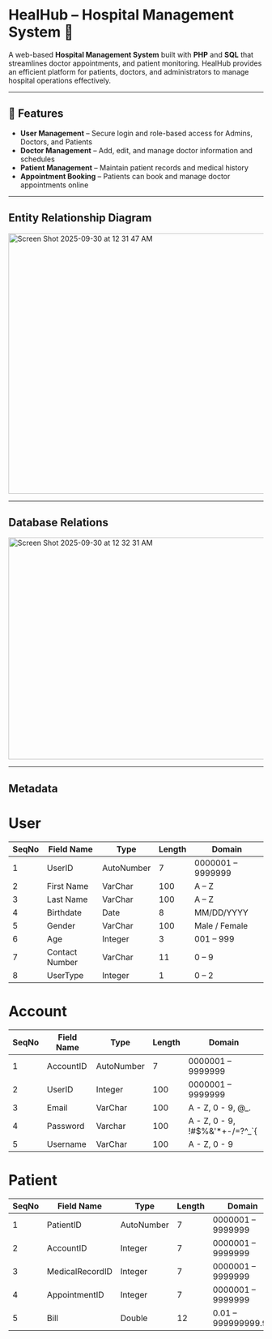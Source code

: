 # HealHub – Hospital Management System 🏥

A web-based **Hospital Management System** built with **PHP** and **SQL** that streamlines doctor appointments, and patient monitoring. HealHub provides an efficient platform for patients, doctors, and administrators to manage hospital operations effectively.  

---

## 🚀 Features

- **User Management** – Secure login and role-based access for Admins, Doctors, and Patients  
- **Doctor Management** – Add, edit, and manage doctor information and schedules  
- **Patient Management** – Maintain patient records and medical history  
- **Appointment Booking** – Patients can book and manage doctor appointments online  

---
## Entity Relationship Diagram
<img width="856" height="514" alt="Screen Shot 2025-09-30 at 12 31 47 AM" src="https://github.com/user-attachments/assets/75d4fc46-6ec2-4958-b604-0f14e296f8f2" />

---
## Database Relations
<img width="884" height="438" alt="Screen Shot 2025-09-30 at 12 32 31 AM" src="https://github.com/user-attachments/assets/c7600919-8e5b-43db-a16e-e095b95ea0a0" />

---
## Metadata

# User 

| SeqNo | Field Name     | Type       | Length | Domain                |
|-------|----------------|------------|--------|-----------------------|
| 1     | UserID         | AutoNumber | 7      | 0000001 – 9999999     |
| 2     | First Name     | VarChar    | 100    | A – Z                 |
| 3     | Last Name      | VarChar    | 100    | A – Z                 |
| 4     | Birthdate      | Date       | 8      | MM/DD/YYYY            |
| 5     | Gender         | VarChar    | 100    | Male / Female         |
| 6     | Age            | Integer    | 3      | 001 – 999             |
| 7     | Contact Number | VarChar    | 11     | 0 – 9                 |
| 8     | UserType       | Integer    | 1      | 0 – 2                 |

# Account 

| SeqNo | Field Name     | Type       | Length | Domain                            |
|-------|----------------|------------|--------|-----------------------------------|
| 1     | AccountID      | AutoNumber | 7      | 0000001 – 9999999                 |
| 2     | UserID         | Integer    | 100    | 0000001 – 9999999                 |
| 3     | Email          | VarChar    | 100    | A - Z, 0 - 9, @_.                 |
| 4     | Password       | Varchar    | 100    | A - Z, 0 - 9, !#$%&'*+-/=?^_`{|}~ |
| 5     | Username       | VarChar    | 100    | A - Z, 0 - 9                      |

# Patient 

| SeqNo | Field Name       | Type       | Length | Domain                  |
|-------|------------------|------------|--------|-------------------------|
| 1     | PatientID        | AutoNumber | 7      | 0000001 – 9999999       |
| 2     | AccountID        | Integer    | 7      | 0000001 – 9999999       |
| 3     | MedicalRecordID  | Integer    | 7      | 0000001 – 9999999       |
| 4     | AppointmentID    | Integer    | 7      | 0000001 – 9999999       |
| 5     | Bill             | Double     | 12     | 0.01 – 999999999.99     |




